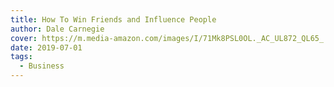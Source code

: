 ```yaml
---
title: How To Win Friends and Influence People
author: Dale Carnegie
cover: https://m.media-amazon.com/images/I/71Mk8PSL0OL._AC_UL872_QL65_.jpg
date: 2019-07-01
tags:
  - Business
---
```

